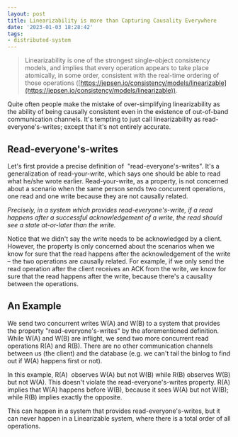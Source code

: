 ```yaml
---
layout: post
title: Linearizability is more than Capturing Causality Everywhere
date: '2023-01-03 18:28:42'
tags:
- distributed-system
---
```


> Linearizability is one of the strongest single-object consistency models, and implies that every operation appears to take place atomically, in some order, consistent with the real-time ordering of those operations ([https://jepsen.io/consistency/models/linearizable](https://jepsen.io/consistency/models/linearizable)).

Quite often people make the mistake of over-simplifying linearizability as the ability of being causally consistent even in the existence of out-of-band communication channels. It's tempting to just call linearizability as read-everyone's-writes; except that it's not entirely accurate.

## Read-everyone's-writes

Let's first provide a precise definition of &nbsp;"read-everyone's-writes". It's a generalization of read-your-write, which says one should be able to read what he/she wrote earlier. Read-your-write, as a property, is not concerned about a scenario when the same person sends two concurrent operations, one read and one write because they are not causally related.

_Precisely, in a system which provides read-everyone's-write, if a read happens after a successful acknowledgement of a write, the read should see a state at-or-later than the write._

Notice that we didn't say the write needs to be acknowledged by a client. However, the property is only concerned about the scenarios when we know for sure that the read happens after the acknowledgement of the write – the two operations are causally related. For example, if we only send the read operation after the client receives an ACK from the write, we know for sure that the read happens after the write, because there's a causality between the operations.

## An Example

We send two concurrent writes W(A) and W(B) to a system that provides the property "read-everyone's-writes" by the aforementioned definition. While W(A) and W(B) are inflight, we send two more concurrent read operations R(A) and R(B). There are no other communication channels between us (the client) and the database (e.g. we can't tail the binlog to find out if W(A) happens first or not).

In this example, R(A) &nbsp;observes W(A) but not W(B) while R(B) observes W(B) but not W(A). This doesn't violate the read-everyone's-writes property. R(A) implies that W(A) happens before W(B), because it sees W(A) but not W(B); while R(B) implies exactly the opposite.

This can happen in a system that provides read-everyone's-writes, but it can never happen in a Linearizable system, where there is a total order of all operations.

